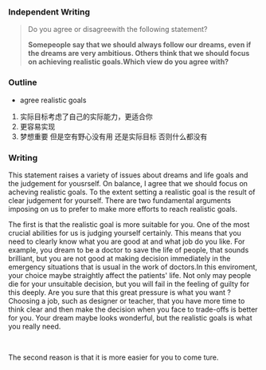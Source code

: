 ### Independent Writing 

> Do you agree or disagreewith the following statement?
>
> **Somepeople say that we should always follow our dreams, even if the dreams are very ambitious. Others think that we should focus on achieving realistic goals.Which view do you agree with?**

### Outline

-  agree realistic goals

1. 实际目标考虑了自己的实际能力，更适合你
2. 更容易实现
3. 梦想重要 但是空有野心没有用 还是实际目标 否则什么都没有



### Writing

This statement raises a variety of issues about dreams and life goals and the judgement for yousrself. On balance, I agree that we should focus on acheving realistic goals. To the extent  setting a realistic goal is the result of clear judgement for yourself. There are two fundamental arguments imposing on us to prefer to make more efforts to reach realistic  goals.



The first is that the realistic goal is more suitable for you. One of the most crucial abilities for us is judging yourself certainly. This means that you need to clearly know what you are good at and what job do you like. For example,  you dream to be a doctor to save the life of people, that sounds brilliant, but you are not good at making decision immediately in the emergency situations that is usual in the work of doctors.In this enviroment, your choice maybe straightly affect the patients'  life. Not only may people die for your unsuitable decision, but you will fail in the feeling of guilty for this deeply. Are you sure that this great pressure is what you want ? Choosing a job, such as designer or teacher, that you have more time to think clear and then make the decision when you face to trade-offs is better for you. Your dream maybe looks wonderful, but the realistic goals is what you really need.

​       

The second reason is that it is more easier for you to come ture.

